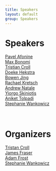 ```yaml
---
title: Speakers
layout: default
group: Speakers
---
```


# Speakers


[Pavel Afonine](https://phenix-online.org/)
<br>
[Max Bonomi](https://research.pasteur.fr/en/member/massimiliano-bonomi/)
<br>
[Tristian Croll](https://tristanic.github.io/isolde/about/index.html)
<br>
[Doeke Hekstra](https://hekstralab.fas.harvard.edu/)
<br>
[Bowen Jing](https://people.csail.mit.edu/bjing/)
<br>
[Rachael Kretsch](https://scholar.google.com/citations?user=ZEYYMgYAAAAJ&hl=en)
<br>
[Andrew Natale](https://scholar.google.com/citations?user=nCIzSMkAAAAJ&hl=en)
<br>
[Yiorgo Skiniotis](https://med.stanford.edu/skiniotislab.html)
<br>
[Aniket Tolpadi](https://scholar.google.com/citations?user=9f5moa4AAAAJ&hl=en)
<br>
[Stephanie Wankowicz](https://stephaniewankowicz.github.io/)
<br>
<br>
<br>
# Organizers
[Tristan Croll](https://tristanic.github.io/isolde/about/index.html)
<br>
[James Fraser](https://fraserlab.com/)
<br>
[Adam Frost](https://www.altoslabs.com/team/adam-frost)
<br>
[Stephanie Wankowicz](https://stephaniewankowicz.github.io/)
<br>


